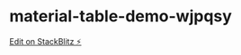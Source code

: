 # material-table-demo-wjpqsy

[Edit on StackBlitz ⚡️](https://stackblitz.com/edit/material-table-demo-wjpqsy)